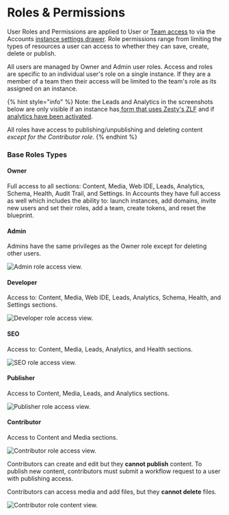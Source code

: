 # Roles & Permissions

User Roles and Permissions are applied to User or [Team access](https://zesty.org/guides/adding-a-team) to via the Accounts [instance settings drawer](https://zesty.org/services/accounts-ui/instance-settings-drawer). Role permissions range from limiting the types of resources a user can access to whether they can save, create, delete or publish.

All users are managed by Owner and Admin user roles. Access and roles are specific to an individual user's role on a single instance. If they are a member of a team then their access will be limited to the team's role as its assigned on an instance.

{% hint style="info" %}
Note: the Leads and Analytics in the screenshots below are only visible if an instance has[ form that uses Zesty's ZLF](https://zesty.org/services/manager-ui/leads#how-to-connect-forms-to-zlf) and if [analytics have been activated](https://zesty.org/services/web-engine/analytics).  
  
All roles have access to publishing/unpublishing and deleting content _except for the Contributor role_. 
{% endhint %}

### Base Roles Types

#### **Owner**

Full access to all sections: Content, Media, Web IDE, Leads, Analytics, Schema, Health, Audit Trail, and Settings. In Accounts they have full access as well which includes the ability to: launch instances, add domains, invite new users and set their roles, add a team, create tokens, and reset the blueprint. 

#### **Admin** 

Admins have the same privileges as the Owner role except for deleting other users.

![Admin role access view.](../.gitbook/assets/admin-role-access.png)

#### Developer

Access to: Content, Media, Web IDE, Leads, Analytics, Schema, Health, and Settings sections.

![Developer role access view.](../.gitbook/assets/developer-role-access%20%281%29.png)

#### SEO 

Access to: Content, Media, Leads, Analytics, and Health sections.

![SEO role access view.](../.gitbook/assets/seo-role-access.png)

#### Publisher

Access to Content, Media, Leads, and Analytics sections. 

![Publisher role access view.](../.gitbook/assets/publisher-role-access.png)

#### Contributor

Access to Content and Media sections. 

![Contributor role access view.](../.gitbook/assets/contributor-role-access.png)

Contributors can create and edit but they **cannot publish** content. To publish new content, contributors must submit a workflow request to a user with publishing access. 

Contributors can access media and add files, but they **cannot delete** files.

![Contributor role content view.](../.gitbook/assets/contributor-role-content-access.png)

